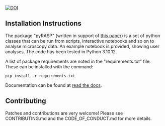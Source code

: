 
[![DOI](https://zenodo.org/badge/DOI/10.5281/zenodo.10932778.svg)](https://doi.org/10.5281/zenodo.10932778)



## Installation Instructions

The package "pyRASP" (written in support of [this paper](https://doi.org/10.1021/acs.jpcb.4c00174)) is a set of python classes that can be run from scripts, interactive notebooks and so on to analyse microscopy data. An example notebook is provided, showing user analyses. The code has been tested in Python 3.10.12.

A list of package requirements are noted in the "requirements.txt" file. These can be installed with the command:

`pip install -r requirements.txt`

Documentation can be found at [read the docs](https://pyrasp.readthedocs.io/).

## Contributing

Patches and contributions are very welcome! Please see CONTRIBUTING.md and the CODE_OF_CONDUCT.md for more details.